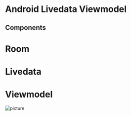 # Android Livedata Viewmodel

## Components
  # Room
  # Livedata
  # Viewmodel

![picture](https://user-images.githubusercontent.com/6915280/36220433-c96647ee-11e4-11e8-9c05-63acb7b54fbe.png)
